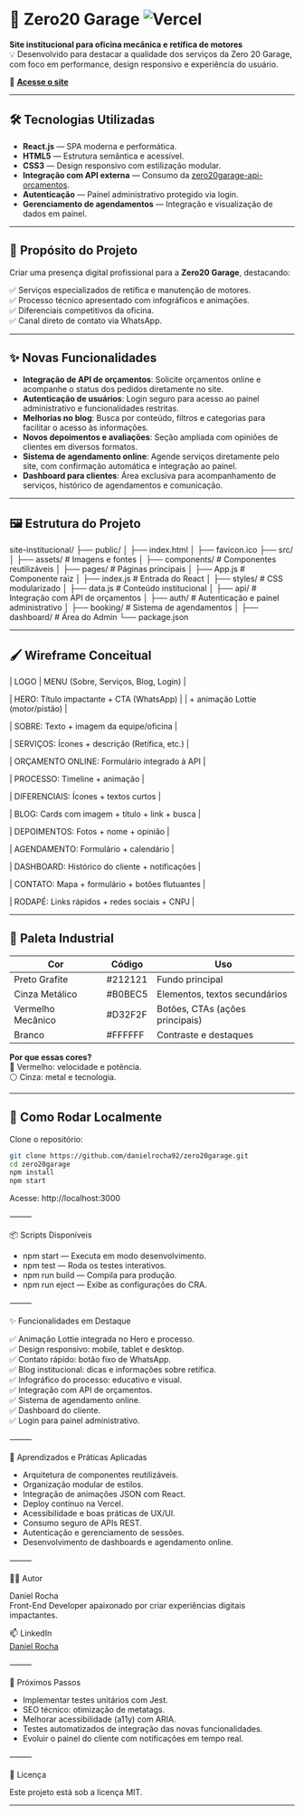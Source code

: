 # 🚗 Zero20 Garage ![Vercel](https://vercelbadge.vercel.app/api/danielrocha92/zero20garage)

**Site institucional para oficina mecânica e retífica de motores**  
💡 Desenvolvido para destacar a qualidade dos serviços da Zero 20 Garage, com foco em performance, design responsivo e experiência do usuário.

🔗 **[Acesse o site](https://zero20garage.vercel.app/)**

---

## 🛠️ Tecnologias Utilizadas

- **React.js** — SPA moderna e performática.
- **HTML5** — Estrutura semântica e acessível.
- **CSS3** — Design responsivo com estilização modular.
- **Integração com API externa** — Consumo da [zero20garage-api-orcamentos](https://github.com/danielrocha92/zero20garage-api-orcamentos).
- **Autenticação** — Painel administrativo protegido via login.
- **Gerenciamento de agendamentos** — Integração e visualização de dados em painel.

---

## 🎯 Propósito do Projeto

Criar uma presença digital profissional para a **Zero20 Garage**, destacando:

✅ Serviços especializados de retífica e manutenção de motores.  
✅ Processo técnico apresentado com infográficos e animações.  
✅ Diferenciais competitivos da oficina.  
✅ Canal direto de contato via WhatsApp.

---

## ✨ Novas Funcionalidades

- **Integração de API de orçamentos**: Solicite orçamentos online e acompanhe o status dos pedidos diretamente no site.
- **Autenticação de usuários**: Login seguro para acesso ao painel administrativo e funcionalidades restritas.
- **Melhorias no blog**: Busca por conteúdo, filtros e categorias para facilitar o acesso às informações.
- **Novos depoimentos e avaliações**: Seção ampliada com opiniões de clientes em diversos formatos.
- **Sistema de agendamento online**: Agende serviços diretamente pelo site, com confirmação automática e integração ao painel.
- **Dashboard para clientes**: Área exclusiva para acompanhamento de serviços, histórico de agendamentos e comunicação.

---

## 🖼️ Estrutura do Projeto

site-institucional/
├── public/
│   ├── index.html
│   ├── favicon.ico
├── src/
│   ├── assets/            # Imagens e fontes
│   ├── components/        # Componentes reutilizáveis
│   ├── pages/             # Páginas principais
│   ├── App.js             # Componente raiz
│   ├── index.js           # Entrada do React
│   ├── styles/            # CSS modularizado
│   ├── data.js            # Conteúdo institucional
│   ├── api/               # Integração com API de orçamentos
│   ├── auth/              # Autenticação e painel administrativo
│   ├── booking/           # Sistema de agendamentos
│   ├── dashboard/         # Área do Admin
└── package.json

---

## 🖌️ Wireframe Conceitual

| LOGO             | MENU (Sobre, Serviços, Blog, Login) |

| HERO: Título impactante + CTA (WhatsApp)        |
| + animação Lottie (motor/pistão)                |

| SOBRE: Texto + imagem da equipe/oficina         |

| SERVIÇOS: Ícones + descrição (Retífica, etc.)   |

| ORÇAMENTO ONLINE: Formulário integrado à API    |

| PROCESSO: Timeline + animação                   |

| DIFERENCIAIS: Ícones + textos curtos            |

| BLOG: Cards com imagem + título + link + busca  |

| DEPOIMENTOS: Fotos + nome + opinião             |

| AGENDAMENTO: Formulário + calendário            |

| DASHBOARD: Histórico do cliente + notificações  |

| CONTATO: Mapa + formulário + botões flutuantes  |

| RODAPÉ: Links rápidos + redes sociais + CNPJ    |

---

## 🎨 Paleta Industrial

| Cor                  | Código   | Uso                                  |
| -------------------- | -------- | ------------------------------------ |
| Preto Grafite        | #212121  | Fundo principal                      |
| Cinza Metálico       | #B0BEC5  | Elementos, textos secundários        |
| Vermelho Mecânico    | #D32F2F  | Botões, CTAs (ações principais)      |
| Branco               | #FFFFFF  | Contraste e destaques                |

**Por que essas cores?**  
🔴 Vermelho: velocidade e potência.  
⚪ Cinza: metal e tecnologia.

---

## 🚀 Como Rodar Localmente

Clone o repositório:

```bash
git clone https://github.com/danielrocha92/zero20garage.git
cd zero20garage
npm install
npm start
```
Acesse: http://localhost:3000

⸻

📦 Scripts Disponíveis
- npm start — Executa em modo desenvolvimento.
- npm test — Roda os testes interativos.
- npm run build — Compila para produção.
- npm run eject — Exibe as configurações do CRA.

⸻

✨ Funcionalidades em Destaque

✅ Animação Lottie integrada no Hero e processo.  
✅ Design responsivo: mobile, tablet e desktop.  
✅ Contato rápido: botão fixo de WhatsApp.  
✅ Blog institucional: dicas e informações sobre retífica.  
✅ Infográfico do processo: educativo e visual.  
✅ Integração com API de orçamentos.  
✅ Sistema de agendamento online.  
✅ Dashboard do cliente.  
✅ Login para painel administrativo.

⸻

🌱 Aprendizados e Práticas Aplicadas
- Arquitetura de componentes reutilizáveis.
- Organização modular de estilos.
- Integração de animações JSON com React.
- Deploy contínuo na Vercel.
- Acessibilidade e boas práticas de UX/UI.
- Consumo seguro de APIs REST.
- Autenticação e gerenciamento de sessões.
- Desenvolvimento de dashboards e agendamento online.

⸻

👨‍💻 Autor

Daniel Rocha  
Front-End Developer apaixonado por criar experiências digitais impactantes.

📫 LinkedIn  
[Daniel Rocha](https://www.linkedin.com/in/danielrocha92)

⸻

🚧 Próximos Passos
- Implementar testes unitários com Jest.
- SEO técnico: otimização de metatags.
- Melhorar acessibilidade (a11y) com ARIA.
- Testes automatizados de integração das novas funcionalidades.
- Evoluir o painel do cliente com notificações em tempo real.

⸻

📄 Licença

Este projeto está sob a licença MIT.

---
